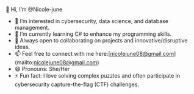 👋 Hi, I’m @Nicole-june

- 👀 I’m interested in cybersecurity, data science, and database management.
- 🌱 I’m currently learning C# to enhance my programming skills.
- 💞️ Always open to collaborating on projects and innovative/disruptive ideas.
- 📫 Feel free to connect with me here:[nicolejune08@gmail.com] (mailto:nicolejune08@gmail.com)
- 😄 Pronouns: She/Her
- ⚡ Fun fact: I love solving complex puzzles and often participate in cybersecurity capture-the-flag (CTF) challenges.


<!---
Nicole-june/Nicole-june is a ✨ special ✨ repository because its `README.md` (this file) appears on your GitHub profile.
You can click the Preview link to take a look at your changes.
--->
